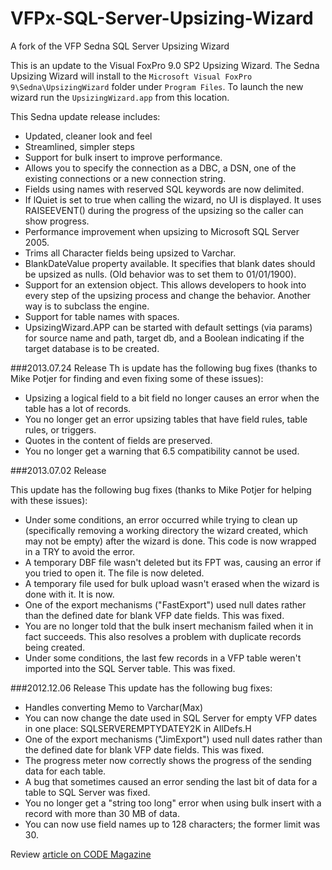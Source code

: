 VFPx-SQL-Server-Upsizing-Wizard
===============================

A fork of the VFP Sedna SQL Server Upsizing Wizard

This is an update to the Visual FoxPro 9.0 SP2 Upsizing Wizard. The Sedna Upsizing Wizard will install to the `Microsoft Visual FoxPro 9\Sedna\UpsizingWizard` folder under `Program Files`. To launch the new wizard run the `UpsizingWizard.app` from this location.

This Sedna update release includes:

* Updated, cleaner look and feel
* Streamlined, simpler steps
* Support for bulk insert to improve performance.
* Allows you to specify the connection as a DBC, a DSN, one of the existing connections or a new connection string.
* Fields using names with reserved SQL keywords are now delimited.
* If lQuiet is set to true when calling the wizard, no UI is displayed. It uses RAISEEVENT() during the progress of the upsizing so the caller can show progress.
* Performance improvement when upsizing to Microsoft SQL Server 2005.
* Trims all Character fields being upsized to Varchar.
* BlankDateValue property available. It specifies that blank dates should be upsized as nulls. (Old behavior was to set them to 01/01/1900).
* Support for an extension object. This allows developers to hook into every step of the upsizing process and change the behavior. Another way is to subclass the engine.
* Support for table names with spaces.
* UpsizingWizard.APP can be started with default settings (via params) for source name and path, target db, and a Boolean indicating if the target database is to be created.


###2013.07.24 Release
Th
is update has the following bug fixes (thanks to Mike Potjer for finding and even fixing some of these issues):

* Upsizing a logical field to a bit field no longer causes an error when the table has a lot of records.
* You no longer get an error upsizing tables that have field rules, table rules, or triggers.
* Quotes in the content of fields are preserved.
* You no longer get a warning that 6.5 compatibility cannot be used.


###2013.07.02 Release

This update has the following bug fixes (thanks to Mike Potjer for helping with these issues):

* Under some conditions, an error occurred while trying to clean up (specifically removing a working directory the wizard created, which may not be empty) after the wizard is done. This code is now wrapped in a TRY to avoid the error.
* A temporary DBF file wasn't deleted but its FPT was, causing an error if you tried to open it. The file is now deleted.
* A temporary file used for bulk upload wasn't erased when the wizard is done with it. It is now.
* One of the export mechanisms ("FastExport") used null dates rather than the defined date for blank VFP date fields. This was fixed.
* You are no longer told that the bulk insert mechanism failed when it in fact succeeds. This also resolves a problem with duplicate records being created.
* Under some conditions, the last few records in a VFP table weren't imported into the SQL Server table. This was fixed.


###2012.12.06 Release
This update has the following bug fixes:

* Handles converting Memo to Varchar(Max)
* You can now change the date used in SQL Server for empty VFP dates in one place: SQLSERVEREMPTYDATEY2K in AllDefs.H
* One of the export mechanisms ("JimExport") used null dates rather than the defined date for blank VFP date fields. This was fixed.
* The progress meter now correctly shows the progress of the sending data for each table.
* A bug that sometimes caused an error sending the last bit of data for a table to SQL Server was fixed.
* You no longer get a "string too long" error when using bulk insert with a record with more than 30 MB of data.
* You can now use field names up to 128 characters; the former limit was 30.


Review [article on CODE Magazine](http://www.code-magazine.com/Article.aspx?quickid=0703052)

